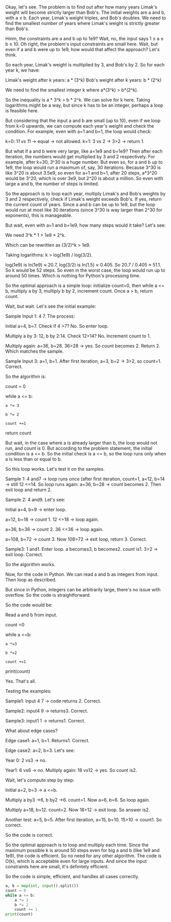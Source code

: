 <think>
Okay, let's see. The problem is to find out after how many years Limak's weight will become strictly larger than Bob's. The initial weights are a and b, with a ≤ b. Each year, Limak's weight triples, and Bob's doubles. We need to find the smallest number of years where Limak's weight is strictly greater than Bob's.

Hmm, the constraints are a and b up to 1e9? Wait, no, the input says 1 ≤ a ≤ b ≤ 10. Oh right, the problem's input constraints are small here. Wait, but even if a and b were up to 1e9, how would that affect the approach? Let's think.

So each year, Limak's weight is multiplied by 3, and Bob's by 2. So for each year k, we have:

Limak's weight after k years: a * (3^k)
Bob's weight after k years: b * (2^k)

We need to find the smallest integer k where a*(3^k) > b*(2^k).

So the inequality is a * 3^k > b * 2^k. We can solve for k here. Taking logarithms might be a way, but since k has to be an integer, perhaps a loop is feasible here.

But considering that the input a and b are small (up to 10), even if we loop from k=0 upwards, we can compute each year's weight and check the condition. For example, even with a=1 and b=1, the loop would check:

k=0: 1*1 vs 1*1 → equal → not allowed.
k=1: 3 vs 2 → 3>2 → return 1.

But what if a and b were very large, like a=1e9 and b=1e9? Then after each iteration, the numbers would get multiplied by 3 and 2 respectively. For example, after k=30, 3^30 is a huge number. But even so, for a and b up to 1e9, the loop would run a maximum of, say, 30 iterations. Because 3^30 is like 3^20 is about 3.5e9, so even for a=1 and b=1, after 20 steps, a*3^20 would be 3^20, which is over 3e9, but 2^20 is about a million. So even with large a and b, the number of steps is limited.

So the approach is to loop each year, multiply Limak's and Bob's weights by 3 and 2 respectively, check if Limak's weight exceeds Bob's. If yes, return the current count of years. Since a and b can be up to 1e9, but the loop would run at most like 30 iterations (since 3^30 is way larger than 2^30 for exponents), this is manageable.

But wait, even with a=1 and b=1e9, how many steps would it take? Let's see:

We need 3^k * 1 > 1e9 * 2^k.

Which can be rewritten as (3/2)^k > 1e9.

Taking logarithms: k > log(1e9) / log(3/2).

log(1e9) is ln(1e9) ≈ 20.7, log(3/2) is ln(1.5) ≈ 0.405. So 20.7 / 0.405 ≈ 51.1. So k would be 52 steps. So even in the worst case, the loop would run up to around 50 times. Which is nothing for Python's processing time.

So the optimal approach is a simple loop: initialize count=0, then while a <= b, multiply a by 3, multiply b by 2, increment count. Once a > b, return count.

Wait, but wait. Let's see the initial example:

Sample Input 1: 4 7. The process:

Initial a=4, b=7. Check if 4 >7? No. So enter loop.

Multiply a by 3: 12, b by 2:14. Check 12>14? No. Increment count to 1.

Multiply again: a=36, b=28. 36>28 → yes. So count becomes 2. Return 2. Which matches the sample.

Sample Input 3: a=1, b=1. After first iteration, a=3, b=2 → 3>2, so count=1. Correct.

So the algorithm is:

count = 0

while a <= b:

    a *= 3

    b *= 2

    count +=1

return count

But wait, in the case where a is already larger than b, the loop would not run, and count is 0. But according to the problem statement, the initial condition is a <= b. So the initial check is a <= b, so the loop runs only when a is less than or equal to b.

So this loop works. Let's test it on the samples.

Sample 1: 4 and7 → loop runs once (after first iteration, count=1, a=12, b=14 → still 12 <=14. So loop runs again: a=36, b=28 → count becomes 2. Then exit loop and return 2.

Sample 2: 4 and9. Let's see:

Initial a=4, b=9 → enter loop.

a=12, b=18 → count 1. 12 <=18 → loop again.

a=36, b=36 → count 2. 36 <=36 → loop again.

a=108, b=72 → count 3. Now 108>72 → exit loop, return 3. Correct.

Sample3: 1 and1. Enter loop. a becomes3, b becomes2. count is1. 3>2 → exit loop. Correct.

So the algorithm works.

Now, for the code in Python. We can read a and b as integers from input. Then loop as described.

But since in Python, integers can be arbitrarily large, there's no issue with overflow. So the code is straightforward.

So the code would be:

Read a and b from input.

count =0

while a <=b:

    a *=3

    b *=2

    count +=1

print(count)

Yes. That's all.

Testing the examples:

Sample1: input 4 7 → code returns 2. Correct.

Sample2: input4 9 → returns3. Correct.

Sample3: input1 1 → returns1. Correct.

What about edge cases?

Edge case1: a=1, b=1. Returns1. Correct.

Edge case2: a=2, b=3. Let's see:

Year 0: 2 vs3 → no.

Year1: 6 vs6 → no. Multiply again: 18 vs12 → yes. So count is2.

Wait, let's compute step by step:

Initial a=2, b=3 → a <=b.

Multiply a by3 →6, b by2 →6. count=1. Now a=6, b=6. So loop again.

Multiply a=18, b=12. count=2. Now 18>12 → exit loop. So answer is2.

Another test: a=5, b=5. After first iteration, a=15, b=10. 15>10 → count1. So correct.

So the code is correct.

So the optimal approach is to loop and multiply each time. Since the maximum possible k is around 50 steps even for big a and b (like 1e9 and 1e9), the code is efficient. So no need for any other algorithm. The code is O(k), which is acceptable even for large inputs. And since the input constraints here are small, it's definitely efficient.

So the code is simple, efficient, and handles all cases correctly.
</think>

```python
a, b = map(int, input().split())
count = 0
while a <= b:
    a *= 3
    b *= 2
    count += 1
print(count)
```